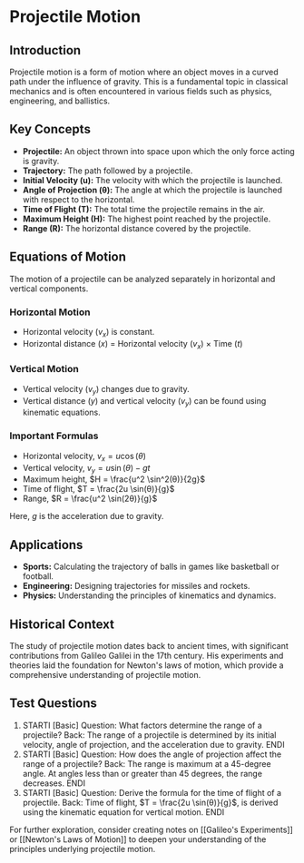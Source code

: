 # Projectile Motion

## Introduction
Projectile motion is a form of motion where an object moves in a curved path under the influence of gravity. This is a fundamental topic in classical mechanics and is often encountered in various fields such as physics, engineering, and ballistics.

## Key Concepts
- **Projectile:** An object thrown into space upon which the only force acting is gravity.
- **Trajectory:** The path followed by a projectile.
- **Initial Velocity (u):** The velocity with which the projectile is launched.
- **Angle of Projection (θ):** The angle at which the projectile is launched with respect to the horizontal.
- **Time of Flight (T):** The total time the projectile remains in the air.
- **Maximum Height (H):** The highest point reached by the projectile.
- **Range (R):** The horizontal distance covered by the projectile.

## Equations of Motion
The motion of a projectile can be analyzed separately in horizontal and vertical components.

### Horizontal Motion
- Horizontal velocity ($v_x$) is constant.
- Horizontal distance ($x$) = Horizontal velocity ($v_x$) × Time ($t$)

### Vertical Motion
- Vertical velocity ($v_y$) changes due to gravity.
- Vertical distance ($y$) and vertical velocity ($v_y$) can be found using kinematic equations.

### Important Formulas
- Horizontal velocity, $v_x = u \cos(θ)$
- Vertical velocity, $v_y = u \sin(θ) - g t$
- Maximum height, $H = \frac{u^2 \sin^2(θ)}{2g}$
- Time of flight, $T = \frac{2u \sin(θ)}{g}$
- Range, $R = \frac{u^2 \sin(2θ)}{g}$

Here, $g$ is the acceleration due to gravity.

## Applications
- **Sports:** Calculating the trajectory of balls in games like basketball or football.
- **Engineering:** Designing trajectories for missiles and rockets.
- **Physics:** Understanding the principles of kinematics and dynamics.

## Historical Context
The study of projectile motion dates back to ancient times, with significant contributions from Galileo Galilei in the 17th century. His experiments and theories laid the foundation for Newton's laws of motion, which provide a comprehensive understanding of projectile motion.

## Test Questions
1. STARTI [Basic] Question: What factors determine the range of a projectile? Back: The range of a projectile is determined by its initial velocity, angle of projection, and the acceleration due to gravity. ENDI
2. STARTI [Basic] Question: How does the angle of projection affect the range of a projectile? Back: The range is maximum at a 45-degree angle. At angles less than or greater than 45 degrees, the range decreases. ENDI
3. STARTI [Basic] Question: Derive the formula for the time of flight of a projectile. Back: Time of flight, $T = \frac{2u \sin(θ)}{g}$, is derived using the kinematic equation for vertical motion. ENDI

For further exploration, consider creating notes on [[Galileo's Experiments]] or [[Newton's Laws of Motion]] to deepen your understanding of the principles underlying projectile motion.